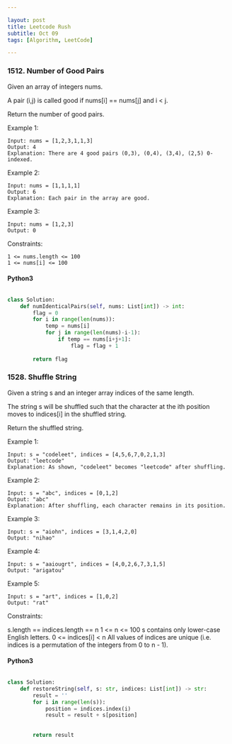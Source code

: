 ```yaml
---

layout: post
title: Leetcode Rush
subtitle: Oct 09
tags: [Algorithm, LeetCode]

---
```



### 1512. Number of Good Pairs

Given an array of integers nums.

A pair (i,j) is called good if nums[i] == nums[j] and i < j.

Return the number of good pairs.

 

Example 1:
```
Input: nums = [1,2,3,1,1,3]
Output: 4
Explanation: There are 4 good pairs (0,3), (0,4), (3,4), (2,5) 0-indexed.
```

Example 2:

```
Input: nums = [1,1,1,1]
Output: 6
Explanation: Each pair in the array are good.
```

Example 3:

```
Input: nums = [1,2,3]
Output: 0
```

Constraints:

```
1 <= nums.length <= 100
1 <= nums[i] <= 100
```

#### Python3

```python

class Solution:
    def numIdenticalPairs(self, nums: List[int]) -> int:
        flag = 0
        for i in range(len(nums)):
            temp = nums[i]
            for j in range(len(nums)-i-1):
                if temp == nums[i+j+1]:
                    flag = flag + 1
            
        return flag
```

### 1528. Shuffle String


Given a string s and an integer array indices of the same length.

The string s will be shuffled such that the character at the ith position moves to indices[i] in the shuffled string.

Return the shuffled string.

 

Example 1:

```
Input: s = "codeleet", indices = [4,5,6,7,0,2,1,3]
Output: "leetcode"
Explanation: As shown, "codeleet" becomes "leetcode" after shuffling.
```

Example 2:
```
Input: s = "abc", indices = [0,1,2]
Output: "abc"
Explanation: After shuffling, each character remains in its position.
```


Example 3:

```
Input: s = "aiohn", indices = [3,1,4,2,0]
Output: "nihao"
```

Example 4:

```
Input: s = "aaiougrt", indices = [4,0,2,6,7,3,1,5]
Output: "arigatou"
```

Example 5:

```
Input: s = "art", indices = [1,0,2]
Output: "rat"
```

Constraints:

s.length == indices.length == n
1 <= n <= 100
s contains only lower-case English letters.
0 <= indices[i] < n
All values of indices are unique (i.e. indices is a permutation of the integers from 0 to n - 1).


#### Python3

```python

class Solution:
    def restoreString(self, s: str, indices: List[int]) -> str:
        result = ''
        for i in range(len(s)):
            position = indices.index(i)
            result = result + s[position]
            
            
        return result

```